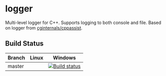 # logger
Multi-level logger for C++. Supports logging to both console and file. Based on logger from [cginternals/cppassist](https://github.com/cginternals/cppassist).

## Build Status
|Branch      |Linux     |Windows   |
|------------|----------|----------|
|master      |          | [![Build status](https://ci.appveyor.com/api/projects/status/lvb82mnhslxd65k6/branch/master?svg=true)](https://ci.appveyor.com/project/lukaswagner/logger/branch/master) |
